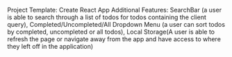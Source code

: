 Project Template: Create React App
Additional Features: SearchBar (a user is able to search through a list of todos for todos containing the client query), Completed/Uncompleted/All Dropdown Menu (a user can sort todos by completed, uncompleted or all todos), Local Storage(A user is able to refresh the page or navigate away from the app and have access to where they left off in the application)